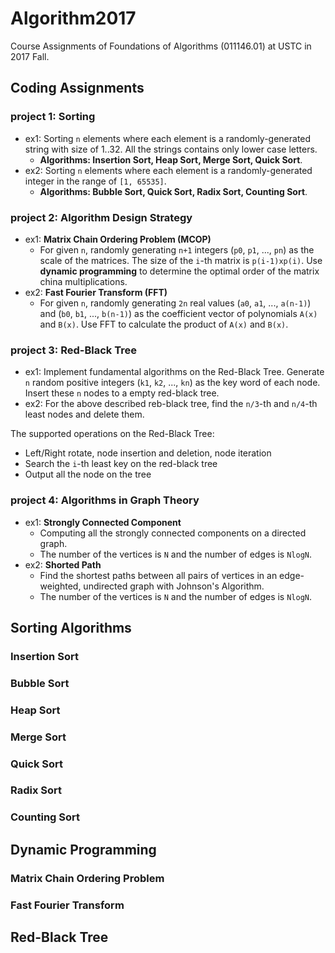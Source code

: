 # Algorithm2017
Course Assignments of Foundations of Algorithms (011146.01) at USTC in 2017 Fall.

## Coding Assignments
### project 1: Sorting
- ex1: Sorting `n` elements where each element is a randomly-generated string with size of 1..32. All the strings contains only lower case letters.
  - **Algorithms: Insertion Sort, Heap Sort, Merge Sort, Quick Sort**.
- ex2: Sorting `n` elements where each element is a randomly-generated integer in the range of `[1, 65535]`.
  - **Algorithms: Bubble Sort, Quick Sort, Radix Sort, Counting Sort**.

### project 2: Algorithm Design Strategy
- ex1: **Matrix Chain Ordering Problem (MCOP)**
  - For given `n`, randomly generating `n+1` integers (`p0`, `p1`, ..., `pn`) as the scale of the matrices. The size of the `i`-th matrix is `p(i-1)xp(i)`. Use **dynamic programming** to determine the optimal order of the matrix china multiplications.
- ex2: **Fast Fourier Transform (FFT)**
  - For given `n`, randomly generating `2n` real values (`a0`, `a1`, ..., `a(n-1)`) and (`b0`, `b1`, ..., `b(n-1)`) as the coefficient vector of polynomials `A(x)` and `B(x)`. Use FFT to calculate the product of `A(x)` and `B(x)`.

### project 3: Red-Black Tree
- ex1: Implement fundamental algorithms on the Red-Black Tree. Generate `n` random positive integers (`k1`, `k2`, ..., `kn`) as the key word of each node. Insert these `n` nodes to a empty red-black tree.
- ex2: For the above described reb-black tree, find the `n/3`-th and `n/4`-th least nodes and delete them.

The supported operations on the Red-Black Tree:
- Left/Right rotate, node insertion and deletion, node iteration
- Search the `i`-th least key on the red-black tree
- Output all the node on the tree

### project 4: Algorithms in Graph Theory
- ex1: **Strongly Connected Component**
  - Computing all the strongly connected components on a directed graph. 
  - The number of the vertices is `N` and the number of edges is `NlogN`.
- ex2: **Shorted Path**
  - Find the shortest paths between all pairs of vertices in an edge-weighted, undirected graph with Johnson's Algorithm.
  - The number of the vertices is `N` and the number of edges is `NlogN`.

## Sorting Algorithms
### Insertion Sort

### Bubble Sort

### Heap Sort

### Merge Sort

### Quick Sort

### Radix Sort

### Counting Sort

## Dynamic Programming

### Matrix Chain Ordering Problem

### Fast Fourier Transform

## Red-Black Tree

